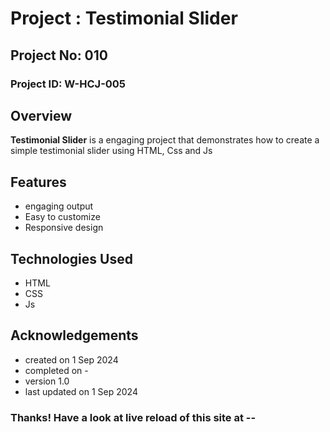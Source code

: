 # Project : Testimonial Slider

## Project No: 010

### Project ID: W-HCJ-005

## Overview

**Testimonial Slider** is a engaging project that demonstrates how to create a simple testimonial slider using HTML, Css and Js

## Features

- engaging output
- Easy to customize
- Responsive design

## Technologies Used

- HTML
- CSS
- Js

## Acknowledgements

* created on 1 Sep 2024
* completed on -
* version 1.0
* last updated on 1 Sep 2024

### Thanks! Have a look at live reload of this site at --